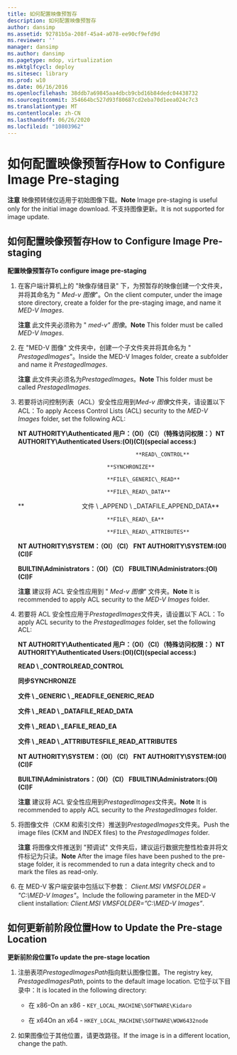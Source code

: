 ```yaml
---
title: 如何配置映像预暂存
description: 如何配置映像预暂存
author: dansimp
ms.assetid: 92781b5a-208f-45a4-a078-ee90cf9efd9d
ms.reviewer: ''
manager: dansimp
ms.author: dansimp
ms.pagetype: mdop, virtualization
ms.mktglfcycl: deploy
ms.sitesec: library
ms.prod: w10
ms.date: 06/16/2016
ms.openlocfilehash: 38ddb7a69845aa4dbcb9cbd16b84dedc04438732
ms.sourcegitcommit: 354664bc527d93f80687cd2eba70d1eea024c7c3
ms.translationtype: MT
ms.contentlocale: zh-CN
ms.lasthandoff: 06/26/2020
ms.locfileid: "10803962"
---
```

# <span data-ttu-id="ce071-103">如何配置映像预暂存</span><span class="sxs-lookup"><span data-stu-id="ce071-103">How to Configure Image Pre-staging</span></span>


<span data-ttu-id="ce071-104">**注意** 映像预转储仅适用于初始图像下载。</span><span class="sxs-lookup"><span data-stu-id="ce071-104">**Note** Image pre-staging is useful only for the initial image download.</span></span> <span data-ttu-id="ce071-105">不支持图像更新。</span><span class="sxs-lookup"><span data-stu-id="ce071-105">It is not supported for image update.</span></span>

 

## <span data-ttu-id="ce071-106">如何配置映像预暂存</span><span class="sxs-lookup"><span data-stu-id="ce071-106">How to Configure Image Pre-staging</span></span>


**<span data-ttu-id="ce071-107">配置映像预暂存</span><span class="sxs-lookup"><span data-stu-id="ce071-107">To configure image pre-staging</span></span>**

1.  <span data-ttu-id="ce071-108">在客户端计算机上的 "映像存储目录" 下，为预暂存的映像创建一个文件夹，并将其命名为 " *Med-v 图像*"。</span><span class="sxs-lookup"><span data-stu-id="ce071-108">On the client computer, under the image store directory, create a folder for the pre-staging image, and name it *MED-V Images*.</span></span>

    <span data-ttu-id="ce071-109">**注意** 此文件夹必须称为 " *med-v" 图像*。</span><span class="sxs-lookup"><span data-stu-id="ce071-109">**Note** This folder must be called *MED-V Images*.</span></span>

     

2.  <span data-ttu-id="ce071-110">在 "MED-V 图像" 文件夹中，创建一个子文件夹并将其命名为 " *PrestagedImages*"。</span><span class="sxs-lookup"><span data-stu-id="ce071-110">Inside the MED-V Images folder, create a subfolder and name it *PrestagedImages*.</span></span>

    <span data-ttu-id="ce071-111">**注意** 此文件夹必须名为*PrestagedImages*。</span><span class="sxs-lookup"><span data-stu-id="ce071-111">**Note** This folder must be called *PrestagedImages*.</span></span>

     

3.  <span data-ttu-id="ce071-112">若要将访问控制列表（ACL）安全性应用到*Med-v 图像*文件夹，请设置以下 ACL：</span><span class="sxs-lookup"><span data-stu-id="ce071-112">To apply Access Control Lists (ACL) security to the *MED-V Images* folder, set the following ACL:</span></span>

    **<span data-ttu-id="ce071-113">NT AUTHORITY\\Authenticated 用户：（OI）（CI）（特殊访问权限：）</span><span class="sxs-lookup"><span data-stu-id="ce071-113">NT AUTHORITY\\Authenticated Users:(OI)(CI)(special access:)</span></span>**

                                             **READ\_CONTROL**

                                    **SYNCHRONIZE**

                                    **FILE\_GENERIC\_READ**

                                    **FILE\_READ\_DATA**

    **                                 <span data-ttu-id="ce071-114">文件 \ _APPEND \ _DATA</span><span class="sxs-lookup"><span data-stu-id="ce071-114">FILE\_APPEND\_DATA</span></span>**

                                    **FILE\_READ\_EA**

                                    **FILE\_READ\_ATTRIBUTES**

    **<span data-ttu-id="ce071-115">NT AUTHORITY\\SYSTEM：（OI）（CI） F</span><span class="sxs-lookup"><span data-stu-id="ce071-115">NT AUTHORITY\\SYSTEM:(OI)(CI)F</span></span>**

    **<span data-ttu-id="ce071-116">BUILTIN\\Administrators：（OI）（CI） F</span><span class="sxs-lookup"><span data-stu-id="ce071-116">BUILTIN\\Administrators:(OI)(CI)F</span></span>**

    <span data-ttu-id="ce071-117">**注意** 建议将 ACL 安全性应用到 " *Med-v 图像*" 文件夹。</span><span class="sxs-lookup"><span data-stu-id="ce071-117">**Note** It is recommended to apply ACL security to the *MED-V Images* folder.</span></span>

     

4.  <span data-ttu-id="ce071-118">若要将 ACL 安全性应用于*PrestagedImages*文件夹，请设置以下 ACL：</span><span class="sxs-lookup"><span data-stu-id="ce071-118">To apply ACL security to the *PrestagedImages* folder, set the following ACL:</span></span>

    **<span data-ttu-id="ce071-119">NT AUTHORITY\\Authenticated 用户：（OI）（CI）（特殊访问权限：）</span><span class="sxs-lookup"><span data-stu-id="ce071-119">NT AUTHORITY\\Authenticated Users:(OI)(CI)(special access:)</span></span>**

    **<span data-ttu-id="ce071-120">READ \ _CONTROL</span><span class="sxs-lookup"><span data-stu-id="ce071-120">READ\_CONTROL</span></span>**

    **<span data-ttu-id="ce071-121">同步</span><span class="sxs-lookup"><span data-stu-id="ce071-121">SYNCHRONIZE</span></span>**

    **<span data-ttu-id="ce071-122">文件 \ _GENERIC \ _READ</span><span class="sxs-lookup"><span data-stu-id="ce071-122">FILE\_GENERIC\_READ</span></span>**

    **<span data-ttu-id="ce071-123">文件 \ _READ \ _DATA</span><span class="sxs-lookup"><span data-stu-id="ce071-123">FILE\_READ\_DATA</span></span>**

    **<span data-ttu-id="ce071-124">文件 \ _READ \ _EA</span><span class="sxs-lookup"><span data-stu-id="ce071-124">FILE\_READ\_EA</span></span>**

    **<span data-ttu-id="ce071-125">文件 \ _READ \ _ATTRIBUTES</span><span class="sxs-lookup"><span data-stu-id="ce071-125">FILE\_READ\_ATTRIBUTES</span></span>**

    **<span data-ttu-id="ce071-126">NT AUTHORITY\\SYSTEM：（OI）（CI） F</span><span class="sxs-lookup"><span data-stu-id="ce071-126">NT AUTHORITY\\SYSTEM:(OI)(CI)F</span></span>**

    **<span data-ttu-id="ce071-127">BUILTIN\\Administrators：（OI）（CI） F</span><span class="sxs-lookup"><span data-stu-id="ce071-127">BUILTIN\\Administrators:(OI)(CI)F</span></span>**

    <span data-ttu-id="ce071-128">**注意** 建议将 ACL 安全性应用到*PrestagedImages*文件夹。</span><span class="sxs-lookup"><span data-stu-id="ce071-128">**Note** It is recommended to apply ACL security to the *PrestagedImages* folder.</span></span>

     

5.  <span data-ttu-id="ce071-129">将图像文件（CKM 和索引文件）推送到*PrestagedImages*文件夹。</span><span class="sxs-lookup"><span data-stu-id="ce071-129">Push the image files (CKM and INDEX files) to the *PrestagedImages* folder.</span></span>

    <span data-ttu-id="ce071-130">**注意** 将图像文件推送到 "预调试" 文件夹后，建议运行数据完整性检查并将文件标记为只读。</span><span class="sxs-lookup"><span data-stu-id="ce071-130">**Note** After the image files have been pushed to the pre-stage folder, it is recommended to run a data integrity check and to mark the files as read-only.</span></span>

     

6.  <span data-ttu-id="ce071-131">在 MED-V 客户端安装中包括以下参数： *Client.MSI VMSFOLDER = "C:\\MED-V Images"*。</span><span class="sxs-lookup"><span data-stu-id="ce071-131">Include the following parameter in the MED-V client installation: *Client.MSI VMSFOLDER=”C:\\MED-V Images”*.</span></span>

## <span data-ttu-id="ce071-132">如何更新前阶段位置</span><span class="sxs-lookup"><span data-stu-id="ce071-132">How to Update the Pre-stage Location</span></span>


**<span data-ttu-id="ce071-133">更新前阶段位置</span><span class="sxs-lookup"><span data-stu-id="ce071-133">To update the pre-stage location</span></span>**

1.  <span data-ttu-id="ce071-134">注册表项*PrestagedImagesPath*指向默认图像位置。</span><span class="sxs-lookup"><span data-stu-id="ce071-134">The registry key, *PrestagedImagesPath*, points to the default image location.</span></span> <span data-ttu-id="ce071-135">它位于以下目录中：</span><span class="sxs-lookup"><span data-stu-id="ce071-135">It is located in the following directory:</span></span>

    -   <span data-ttu-id="ce071-136">在 x86-</span><span class="sxs-lookup"><span data-stu-id="ce071-136">On an x86 -</span></span> `KEY_LOCAL_MACHINE\SOFTWARE\Kidaro`

    -   <span data-ttu-id="ce071-137">在 x64</span><span class="sxs-lookup"><span data-stu-id="ce071-137">On an x64 -</span></span> `HKEY_LOCAL_MACHINE\SOFTWARE\WOW6432node`

2.  <span data-ttu-id="ce071-138">如果图像位于其他位置，请更改路径。</span><span class="sxs-lookup"><span data-stu-id="ce071-138">If the image is in a different location, change the path.</span></span>

 

 





